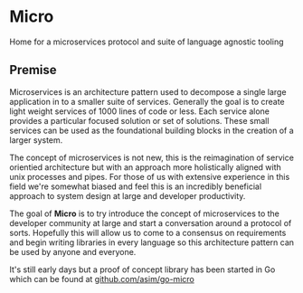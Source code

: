 # Micro
Home for a microservices protocol and suite of language agnostic tooling

## Premise
Microservices is an architecture pattern used to decompose a single large application in to a smaller suite of services. Generally the goal is to create light weight services of 1000 lines of code or less. Each service alone provides a particular focused solution or set of solutions. These small services can be used as the foundational building blocks in the creation of a larger system.

The concept of microservices is not new, this is the reimagination of service orientied architecture but with an approach more holistically aligned with unix processes and pipes. For those of us with extensive experience in this field we're somewhat biased and feel this is an incredibly beneficial approach to system design at large and developer productivity.

The goal of **Micro** is to try introduce the concept of microservices to the developer community at large and start a conversation around a protocol of sorts. Hopefully this will allow us to come to a consensus on requirements and begin writing libraries in every language so this architecture pattern can be used by anyone and everyone.

It's still early days but a proof of concept library has been started in Go which can be found at [github.com/asim/go-micro](https://github.com/asim/go-micro)
